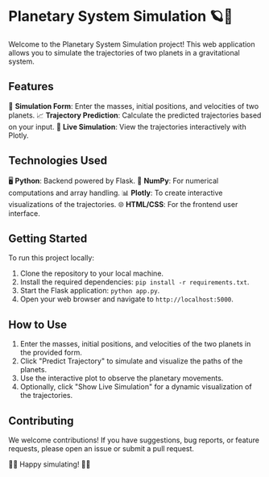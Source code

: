 # Planetary System Simulation 🪐🚀

Welcome to the Planetary System Simulation project! This web application allows you to simulate the trajectories of two planets in a gravitational system.

## Features

🌌 **Simulation Form**: Enter the masses, initial positions, and velocities of two planets.
📈 **Trajectory Prediction**: Calculate the predicted trajectories based on your input.
🎥 **Live Simulation**: View the trajectories interactively with Plotly.

## Technologies Used

🖥️ **Python**: Backend powered by Flask.
🔢 **NumPy**: For numerical computations and array handling.
📊 **Plotly**: To create interactive visualizations of the trajectories.
🌐 **HTML/CSS**: For the frontend user interface.

## Getting Started

To run this project locally:

1. Clone the repository to your local machine.
2. Install the required dependencies: `pip install -r requirements.txt`.
3. Start the Flask application: `python app.py`.
4. Open your web browser and navigate to `http://localhost:5000`.

## How to Use

1. Enter the masses, initial positions, and velocities of the two planets in the provided form.
2. Click "Predict Trajectory" to simulate and visualize the paths of the planets.
3. Use the interactive plot to observe the planetary movements.
4. Optionally, click "Show Live Simulation" for a dynamic visualization of the trajectories.

## Contributing

We welcome contributions! If you have suggestions, bug reports, or feature requests, please open an issue or submit a pull request.

👨‍💻 Happy simulating! 👩‍💻
